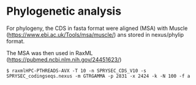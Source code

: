 # Phylogenetic analysis

For phylogeny, the CDS in fasta format were aligned (MSA)  with Muscle (https://www.ebi.ac.uk/Tools/msa/muscle/) ans stored in nexus/phylip format.


The MSA was then used in RaxML (https://pubmed.ncbi.nlm.nih.gov/24451623/) 

```
$ raxmlHPC-PTHREADS-AVX -T 10 -n SPRYSEC_CDS_V10 -s SPRYSEC_codingseqs.nexus -m GTRGAMMA -p 2831 -x 2424 -k -N 100 -f a
```

